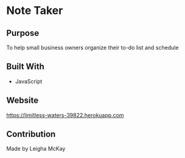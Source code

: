 # Note Taker 

## Purpose
To help small business owners organize their to-do list and schedule

## Built With
* JavaScript

## Website
https://limitless-waters-39822.herokuapp.com

## Contribution
Made by Leigha McKay
